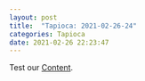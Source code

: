 ```yaml
---
layout: post
title:  "Tapioca: 2021-02-26-24"
categories: Tapioca
date: 2021-02-26 22:23:47
---
```

Test our [Content](https://github.com/HappyMaki/Tapioca-Releases/releases/download/2021-02-26-24/Tapioca_2021-02-26-24.zip).

